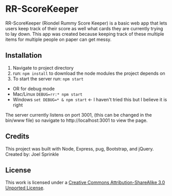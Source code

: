 # RR-ScoreKeeper

RR-ScoreKeeper (Riondel Rummy Score Keeper) is a basic web app that lets users keep track of their score as well what cards they are currently trying to lay down. This app was created because keeping track of these multiple items for multiple people on paper can get messy.  

## Installation

1. Navigate to project directory
2. run: `npm install` to download the node modules the project depends on
3. To start the server run: `npm start`
  * OR for debug mode
  * Mac/Linux `DEBUG=rr:* npm start`
  * Windows `set DEBUG=* & npm start` <- I haven't tried this but I believe it is right

The server currently listens on port 3001, (this can be changed in the bin/www file) so navigate to http://localhost:3001 to view the page.

## Credits

This project was built with Node, Express, pug, Bootstrap, and jQuery.
Created by: Joel Sprinkle

## License

This work is licensed under a [Creative Commons Attribution-ShareAlike 3.0 Unported License](http://creativecommons.org/licenses/by-sa/3.0/).
